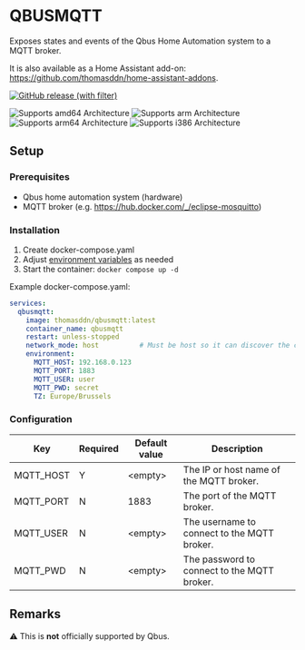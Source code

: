 # QBUSMQTT

Exposes states and events of the Qbus Home Automation system to a MQTT broker.

It is also available as a Home Assistant add-on: https://github.com/thomasddn/home-assistant-addons.

[![GitHub release (with filter)][releases-shield]][releases]

![Supports amd64 Architecture][amd64-shield]
![Supports arm Architecture][arm-shield]
![Supports arm64 Architecture][arm64-shield]
![Supports i386 Architecture][i386-shield]


## Setup

### Prerequisites
- Qbus home automation system (hardware)
- MQTT broker (e.g. https://hub.docker.com/_/eclipse-mosquitto)

### Installation

1. Create docker-compose.yaml
1. Adjust [environment variables](#configuration) as needed
1. Start the container:  `docker compose up -d`

Example docker-compose.yaml:

```yaml
services:
  qbusmqtt:
    image: thomasddn/qbusmqtt:latest
    container_name: qbusmqtt
    restart: unless-stopped
    network_mode: host          # Must be host so it can discover the controller
    environment:
      MQTT_HOST: 192.168.0.123
      MQTT_PORT: 1883
      MQTT_USER: user
      MQTT_PWD: secret
      TZ: Europe/Brussels
```

### Configuration

| Key | Required | Default value | Description |
| --- | --- | --- | --- |
| MQTT_HOST | Y | \<empty> | The IP or host name of the MQTT broker. |
| MQTT_PORT | N | 1883 | The port of the MQTT broker. |
| MQTT_USER | N | \<empty> | The username to connect to the MQTT broker. |
| MQTT_PWD | N | \<empty> | The password to connect to the MQTT broker. |

## Remarks
:warning: This is **not** officially supported by Qbus.



[releases-shield]: https://img.shields.io/github/v/release/thomasddn/qbusmqtt?style=flat-square
[amd64-shield]: https://img.shields.io/badge/amd64-yes-green.svg?style=flat-square
[arm-shield]: https://img.shields.io/badge/arm-yes-green.svg?style=flat-square
[arm64-shield]: https://img.shields.io/badge/arm64-yes-green.svg?style=flat-square
[i386-shield]: https://img.shields.io/badge/i386-yes-green.svg?style=flat-square
[releases]: https://github.com/thomasddn/qbusmqtt/releases
